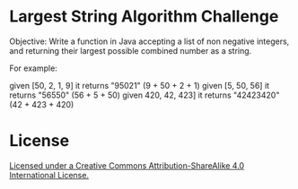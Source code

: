 # Largest String Algorithm Challenge

Objective: Write a function in Java accepting a list of non negative integers, and returning their largest possible combined number as a string. 


For example: 

given [50, 2, 1, 9] it returns "95021" (9 + 50 + 2 + 1) given [5, 50, 56] it returns "56550" (56 + 5 + 50)
given 420, 42, 423] it returns "42423420" (42 + 423 + 420)


# License

[Licensed under a Creative Commons Attribution-ShareAlike 4.0 International License.](https://creativecommons.org/licenses/by-sa/4.0/)
